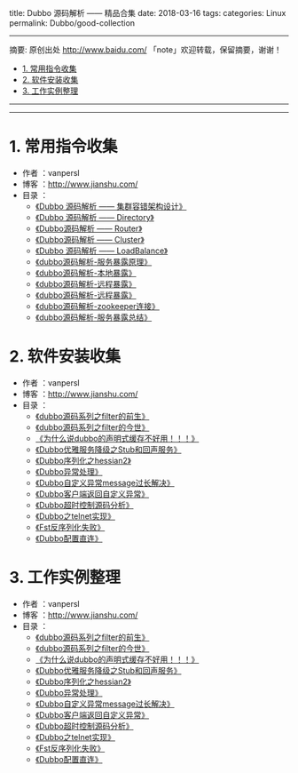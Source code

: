 title: Dubbo 源码解析 —— 精品合集
date: 2018-03-16
tags:
categories: Linux
permalink: Dubbo/good-collection

-------

摘要: 原创出处 http://www.baidu.com/ 「note」欢迎转载，保留摘要，谢谢！

- [1. 常用指令收集](https://github.com/vanpersl/note/blob/master/Linux/Linux_%E5%B8%B8%E7%94%A8%E6%8C%87%E4%BB%A4%E5%90%88%E9%9B%86.md#1-%E5%B8%B8%E7%94%A8%E6%8C%87%E4%BB%A4%E6%94%B6%E9%9B%86)
- [2. 软件安装收集](https://github.com/vanpersl/note/blob/master/Linux/Linux_%E5%B8%B8%E7%94%A8%E6%8C%87%E4%BB%A4%E5%90%88%E9%9B%86.md#2-%E8%BD%AF%E4%BB%B6%E5%AE%89%E8%A3%85%E6%94%B6%E9%9B%86)
- [3. 工作实例整理](https://github.com/vanpersl/note/blob/master/Linux/Linux_%E5%B8%B8%E7%94%A8%E6%8C%87%E4%BB%A4%E5%90%88%E9%9B%86.md#3-%E5%B7%A5%E4%BD%9C%E5%AE%9E%E4%BE%8B%E6%95%B4%E7%90%86)


-------


-------

# 1. 常用指令收集

* 作者 ：vanpersl
* 博客 ：http://www.jianshu.com/
* 目录 ：
    * [《Dubbo 源码解析 —— 集群容错架构设计》](https://mp.weixin.qq.com/s?__biz=MzUzMTA2NTU2Ng==&mid=2247483767&idx=1&sn=faf031cdc362599276d3cc58598dd51d&chksm=fa497ec6cd3ef7d0729f6dff9baa116b91dfa6624ffac618620d46558d1d23afeb4b9cf789d2#rd) 
    * [《Dubbo 源码解析 —— Directory》](https://mp.weixin.qq.com/s?__biz=MzUzMTA2NTU2Ng==&mid=2247483776&idx=1&sn=0410235af44b2991c163cfdfefeb26e4&chksm=fa497e31cd3ef727d30b1000a6e805c1c69fe65aef5b771d93b5283be4141850d234d5d765c0#rd)
    * [《Dubbo源码解析 —— Router》](https://mp.weixin.qq.com/s?__biz=MzUzMTA2NTU2Ng==&mid=2247483785&idx=1&sn=a858a8cef7ecd86ac966138bfc28e6e0&chksm=fa497e38cd3ef72e3a16ef1c7294c379c73785de6e64388ec3e82986eda9bb4dfffbbb29b81e#rd)
    * [《Dubbo源码解析 —— Cluster》](https://mp.weixin.qq.com/s?__biz=MzUzMTA2NTU2Ng==&mid=2247483794&idx=1&sn=02f1685fc1b0d32e3490d4d7536d6a6e&chksm=fa497e23cd3ef7351e30893cc79205fd684f69d1643056342b16dcdd20ac0293d1bcbaae60ab#rd)
    * [《Dubbo 源码解析 —— LoadBalance》](http://www.jianshu.com/p/53feb7f5f5d9)
    * [《dubbo源码解析-服务暴露原理》](http://www.jianshu.com/p/60a9263f2ee2)
    * [《dubbo源码解析-本地暴露》](http://www.jianshu.com/p/1c53767359c6)
    * [《dubbo源码解析-远程暴露》](http://www.jianshu.com/p/893f7e6e0c58)
    * [《dubbo源码解析-远程暴露》](http://www.jianshu.com/p/893f7e6e0c58)
    * [《dubbo源码解析-zookeeper连接》](http://www.jianshu.com/p/f06d62fd1a73)
    * [《dubbo源码解析-服务暴露总结》](http://www.jianshu.com/u/f7daa458b874)

# 2. 软件安装收集

* 作者 ：vanpersl
* 博客 ：http://www.jianshu.com/
* 目录 ：
    * [《dubbo源码系列之filter的前生》](https://my.oschina.net/qixiaobo025/blog/995254)
    * [《dubbo源码系列之filter的今世》](https://my.oschina.net/qixiaobo025/blog/995281)
    * [《为什么说dubbo的声明式缓存不好用！！！》](https://my.oschina.net/qixiaobo025/blog/995772)
    * [《Dubbo优雅服务降级之Stub和回声服务》](https://my.oschina.net/qixiaobo025/blog/1014845)
    * [《Dubbo序列化之hessian2》](https://my.oschina.net/qixiaobo025/blog/1073902)
    * [《Dubbo异常处理》](https://my.oschina.net/qixiaobo025/blog/1142720)
    * [《Dubbo自定义异常message过长解决》](https://my.oschina.net/qixiaobo025/blog/1153876)
    * [《Dubbo客户端返回自定义异常》](https://my.oschina.net/qixiaobo025/blog/1154492)
    * [《Dubbo超时控制源码分析》](https://my.oschina.net/qixiaobo025/blog/1186779)
    * [《Dubbo之telnet实现》](https://my.oschina.net/qixiaobo025/blog/1417321)
    * [《Fst反序列化失败》](https://my.oschina.net/qixiaobo025/blog/1519566)
    * [《Dubbo配置直连》](https://my.oschina.net/qixiaobo025/blog/1527009)
    

# 3. 工作实例整理

* 作者 ：vanpersl
* 博客 ：http://www.jianshu.com/
* 目录 ：
    * [《dubbo源码系列之filter的前生》](https://my.oschina.net/qixiaobo025/blog/995254)
    * [《dubbo源码系列之filter的今世》](https://my.oschina.net/qixiaobo025/blog/995281)
    * [《为什么说dubbo的声明式缓存不好用！！！》](https://my.oschina.net/qixiaobo025/blog/995772)
    * [《Dubbo优雅服务降级之Stub和回声服务》](https://my.oschina.net/qixiaobo025/blog/1014845)
    * [《Dubbo序列化之hessian2》](https://my.oschina.net/qixiaobo025/blog/1073902)
    * [《Dubbo异常处理》](https://my.oschina.net/qixiaobo025/blog/1142720)
    * [《Dubbo自定义异常message过长解决》](https://my.oschina.net/qixiaobo025/blog/1153876)
    * [《Dubbo客户端返回自定义异常》](https://my.oschina.net/qixiaobo025/blog/1154492)
    * [《Dubbo超时控制源码分析》](https://my.oschina.net/qixiaobo025/blog/1186779)
    * [《Dubbo之telnet实现》](https://my.oschina.net/qixiaobo025/blog/1417321)
    * [《Fst反序列化失败》](https://my.oschina.net/qixiaobo025/blog/1519566)
    * [《Dubbo配置直连》](https://my.oschina.net/qixiaobo025/blog/1527009)
